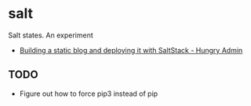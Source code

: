 salt
====

Salt states. An experiment

* [Building a static blog and deploying it with SaltStack - Hungry Admin](http://hungryadmin.com/building-a-static-blog-and-deploying-it-with-saltstack.html)

TODO
----

* Figure out how to force pip3 instead of pip
